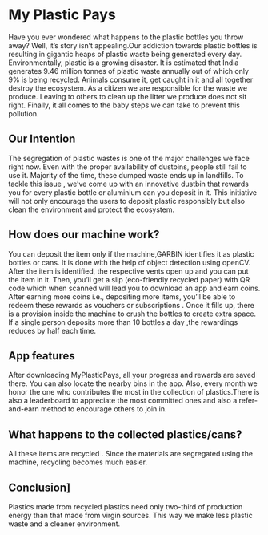# My Plastic Pays

Have you ever wondered what happens to the plastic bottles you throw away? Well, it’s story isn’t appealing.Our addiction towards plastic bottles is resulting in gigantic heaps of plastic waste being generated every day.   Environmentally, plastic is a growing disaster. It is estimated that India generates 9.46 million tonnes of plastic waste annually out of which only 9% is being recycled. Animals consume it, get caught in it and all together destroy the ecosystem.
As a  citizen we are responsible for the waste   we produce.
Leaving to others to clean up the litter  we produce does not sit right. Finally, it all comes to the baby steps we can take to prevent this  pollution. 

## Our Intention

The segregation of plastic wastes is one of the major challenges we face right now. Even with the  proper availability  of dustbins, people still fail to use it. Majority of the time, these dumped waste ends up in landfills. To tackle this issue , we’ve come up with an innovative dustbin that rewards you for every plastic bottle or aluminium can you deposit in it.
This initiative will not only encourage the users to deposit plastic responsibly but also clean the environment and protect the ecosystem.

## How does our machine work?

   You can deposit the item only if the machine,GARBIN identifies it as plastic bottles or cans. It is done with the help of object detection using openCV.
After the item is identified, the respective vents open up and you can put the item in it. Then, you’ll get a slip (eco-friendly recycled paper) with QR code which when scanned will lead you to download an app and earn coins.
After earning more coins i.e., depositing more items, you’ll be able to redeem these rewards as vouchers or subscriptions .
Once it fills up, there is a provision inside the machine to crush the bottles to create extra space. 
If a single person deposits more than 10 bottles a day ,the rewardings reduces by half each time.


## App features

  After downloading MyPlasticPays,  all your progress and rewards are saved there. You can also locate the nearby bins in the app. Also, every month we honor the one who contributes the most in the collection of plastics.There is also a leaderboard to appreciate the most committed ones and  also a refer-and-earn method to encourage others to join in.

          

## What happens to the collected plastics/cans?

All these items are recycled . Since the materials are segregated using the machine, recycling becomes much easier.

## Conclusion]

  Plastics made from recycled plastics need only two-third of production energy than that made from virgin sources. This way we make less plastic waste and a cleaner environment.


    

 
